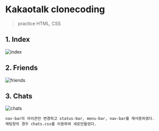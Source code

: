 # Kakaotalk clonecoding

> practice HTML, CSS

## 1. Index

![index](https://user-images.githubusercontent.com/74194550/122682664-d4c96480-d235-11eb-9a4b-54590908b629.png)

## 2. Friends

![friends](https://user-images.githubusercontent.com/74194550/122682674-e4e14400-d235-11eb-9d52-29cfd943d636.png)


## 3. Chats 

![chats](https://user-images.githubusercontent.com/74194550/122719026-9c16a300-d2a8-11eb-83ba-2e0303765833.png)

``` 
nav-bar의 아이콘만 변경하고 status-bar, menu-bar, nav-bar를 재사용하였다.
채팅창의 경우 chats.css를 이용하여 새로만들었다.
```
